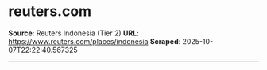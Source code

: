 # reuters.com

**Source**: Reuters Indonesia (Tier 2)
**URL**: https://www.reuters.com/places/indonesia
**Scraped**: 2025-10-07T22:22:40.567325

---


